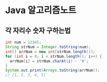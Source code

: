# Java 알고리즘노트

## 각 자리수 숫자 구하는법
```java
int num = 12345;
String strNum = Integer.toString(num);
int[] arrNum = new int[strNum.length()];
for (int i = 0; i < strNum.length(); i++) {
  arrNum[i] = strNum.charAt(i) - '0';
}
System.out.print(Arrays.toString(arrNum)); 
// [1, 2, 3, 4, 5]
```

